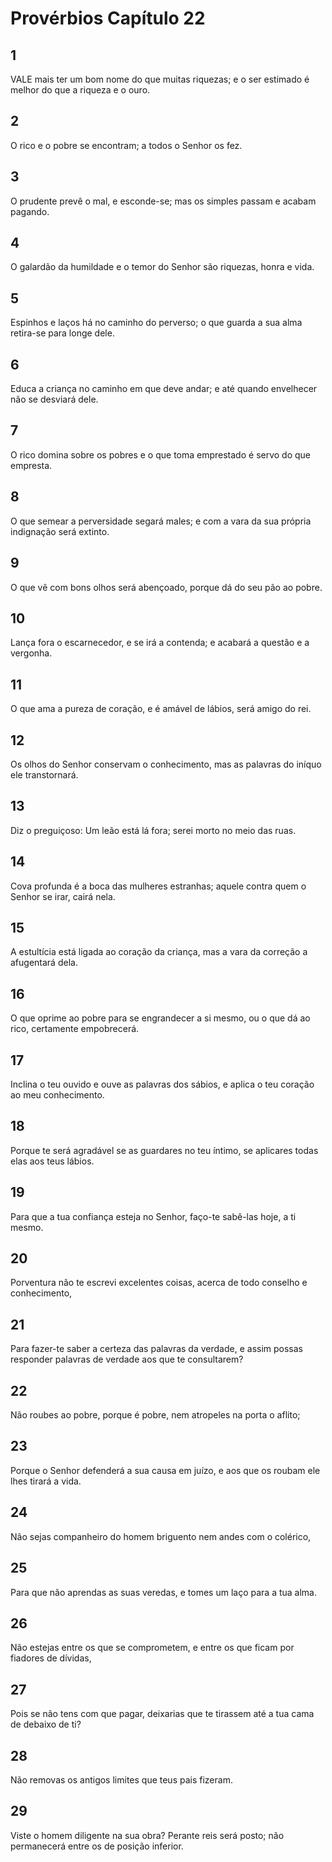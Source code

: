 # Provérbios Capítulo 22

## 1
VALE mais ter um bom nome do que muitas riquezas; e o ser estimado é melhor do que a riqueza e o ouro.

## 2
O rico e o pobre se encontram; a todos o Senhor os fez.

## 3
O prudente prevê o mal, e esconde-se; mas os simples passam e acabam pagando.

## 4
O galardão da humildade e o temor do Senhor são riquezas, honra e vida.

## 5
Espinhos e laços há no caminho do perverso; o que guarda a sua alma retira-se para longe dele.

## 6
Educa a criança no caminho em que deve andar; e até quando envelhecer não se desviará dele.

## 7
O rico domina sobre os pobres e o que toma emprestado é servo do que empresta.

## 8
O que semear a perversidade segará males; e com a vara da sua própria indignação será extinto.

## 9
O que vê com bons olhos será abençoado, porque dá do seu pão ao pobre.

## 10
Lança fora o escarnecedor, e se irá a contenda; e acabará a questão e a vergonha.

## 11
O que ama a pureza de coração, e é amável de lábios, será amigo do rei.

## 12
Os olhos do Senhor conservam o conhecimento, mas as palavras do iníquo ele transtornará.

## 13
Diz o preguiçoso: Um leão está lá fora; serei morto no meio das ruas.

## 14
Cova profunda é a boca das mulheres estranhas; aquele contra quem o Senhor se irar, cairá nela.

## 15
A estultícia está ligada ao coração da criança, mas a vara da correção a afugentará dela.

## 16
O que oprime ao pobre para se engrandecer a si mesmo, ou o que dá ao rico, certamente empobrecerá.

## 17
Inclina o teu ouvido e ouve as palavras dos sábios, e aplica o teu coração ao meu conhecimento.

## 18
Porque te será agradável se as guardares no teu íntimo, se aplicares todas elas aos teus lábios.

## 19
Para que a tua confiança esteja no Senhor, faço-te sabê-las hoje, a ti mesmo.

## 20
Porventura não te escrevi excelentes coisas, acerca de todo conselho e conhecimento,

## 21
Para fazer-te saber a certeza das palavras da verdade, e assim possas responder palavras de verdade aos que te consultarem?

## 22
Não roubes ao pobre, porque é pobre, nem atropeles na porta o aflito;

## 23
Porque o Senhor defenderá a sua causa em juízo, e aos que os roubam ele lhes tirará a vida.

## 24
Não sejas companheiro do homem briguento nem andes com o colérico,

## 25
Para que não aprendas as suas veredas, e tomes um laço para a tua alma.

## 26
Não estejas entre os que se comprometem, e entre os que ficam por fiadores de dívidas,

## 27
Pois se não tens com que pagar, deixarias que te tirassem até a tua cama de debaixo de ti?

## 28
Não removas os antigos limites que teus pais fizeram.

## 29
Viste o homem diligente na sua obra? Perante reis será posto; não permanecerá entre os de posição inferior.

